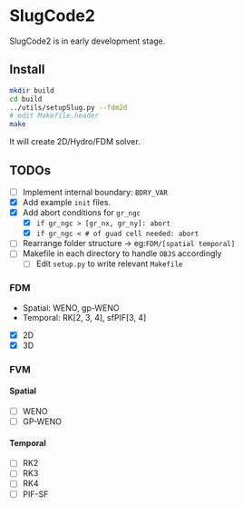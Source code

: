 # SlugCode2

SlugCode2 is in early development stage.

## Install

```sh
mkdir build
cd build
../utils/setupSlug.py --fdm2d
# edit Makefile.header
make
```

It will create 2D/Hydro/FDM solver.

## TODOs

- [ ] Implement internal boundary: `BDRY_VAR`
- [x] Add example `init` files.
- [x] Add abort conditions for `gr_ngc`
    - [x] `if gr_ngc > [gr_nx, gr_ny]: abort`
    - [x] `if gr_ngc < # of guad cell needed: abort`
- [ ] Rearrange folder structure -> eg:`FDM/[spatial temporal]`
- [ ] Makefile in each directory to handle `OBJS` accordingly
    - [ ] Edit `setup.py` to write relevant `Makefile`

### FDM

- Spatial: WENO, gp-WENO
- Temporal: RK[2, 3, 4], sfPIF[3, 4]

- [x] 2D
- [x] 3D

### FVM

#### Spatial

- [ ] WENO
- [ ] GP-WENO

#### Temporal

- [ ] RK2
- [ ] RK3
- [ ] RK4
- [ ] PIF-SF
